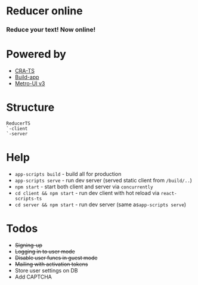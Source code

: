 # Reducer online

### Reduce your text! Now online!

# Powered by

*   [CRA-TS](https://github.com/wmonk/create-react-app-typescript)
*   [Build-app](https://github.com/build-js-app/build-app)
*   [Metro-UI v3](https://metroui.org.ua/)

# Structure

```
ReducerTS
`-client
`-server
```

# Help

*   `app-scripts build` - build all for production
*   `app-scripts serve` - run dev server (served static client from `/build/..`)
*   `npm start` - start both client and server via `concurrently`
*   `cd client && npm start` - run dev client with hot reload via `react-scripts-ts`
*   `cd server && npm start` - run dev server (same as`app-scripts serve`)

# Todos

*   ~~Signing-up~~
*   ~~Logging in to user mode~~
*   ~~Disable user funcs in guest mode~~
*   ~~Mailing with activation tokens~~
*   Store user settings on DB
*   Add CAPTCHA
